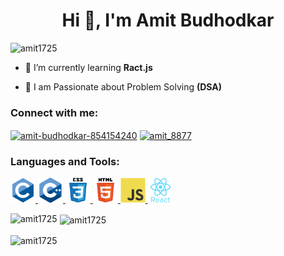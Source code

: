 <h1 align="center">Hi 👋, I'm Amit Budhodkar</h1>
<p align="left"> <img src="https://komarev.com/ghpvc/?username=amit1725&label=Profile%20views&color=0e75b6&style=flat" alt="amit1725" /> </p>

- 🌱 I’m currently learning **Ract.js**

- 💬 I am Passionate about Problem Solving **(DSA)**

<h3 align="left">Connect with me:</h3>
<p align="left">
<a href="https://linkedin.com/in/amit-budhodkar-854154240" target="blank"><img align="center" src="https://raw.githubusercontent.com/rahuldkjain/github-profile-readme-generator/master/src/images/icons/Social/linked-in-alt.svg" alt="amit-budhodkar-854154240" height="30" width="40" /></a>
<a href="https://www.leetcode.com/amit_8877" target="blank"><img align="center" src="https://raw.githubusercontent.com/rahuldkjain/github-profile-readme-generator/master/src/images/icons/Social/leet-code.svg" alt="amit_8877" height="30" width="40" /></a>
</p>

<h3 align="left">Languages and Tools:</h3>
<p align="left"> <a href="https://www.cprogramming.com/" target="_blank" rel="noreferrer"> <img src="https://raw.githubusercontent.com/devicons/devicon/master/icons/c/c-original.svg" alt="c" width="40" height="40"/> </a> <a href="https://www.w3schools.com/cpp/" target="_blank" rel="noreferrer"> <img src="https://raw.githubusercontent.com/devicons/devicon/master/icons/cplusplus/cplusplus-original.svg" alt="cplusplus" width="40" height="40"/> </a> <a href="https://www.w3schools.com/css/" target="_blank" rel="noreferrer"> <img src="https://raw.githubusercontent.com/devicons/devicon/master/icons/css3/css3-original-wordmark.svg" alt="css3" width="40" height="40"/> </a> <a href="https://www.w3.org/html/" target="_blank" rel="noreferrer"> <img src="https://raw.githubusercontent.com/devicons/devicon/master/icons/html5/html5-original-wordmark.svg" alt="html5" width="40" height="40"/> </a> <a href="https://developer.mozilla.org/en-US/docs/Web/JavaScript" target="_blank" rel="noreferrer"> <img src="https://raw.githubusercontent.com/devicons/devicon/master/icons/javascript/javascript-original.svg" alt="javascript" width="40" height="40"/> </a> <a href="https://reactjs.org/" target="_blank" rel="noreferrer"> <img src="https://raw.githubusercontent.com/devicons/devicon/master/icons/react/react-original-wordmark.svg" alt="react" width="40" height="40"/> </a> </p>

<p><img align="left" src="https://github-readme-stats.vercel.app/api/top-langs?username=amit1725&show_icons=true&locale=en&layout=compact" alt="amit1725" /></p>

<p>&nbsp;<img align="center" src="https://github-readme-stats.vercel.app/api?username=amit1725&show_icons=true&locale=en" alt="amit1725" /></p>

<p><img align="center" src="https://github-readme-streak-stats.herokuapp.com/?user=amit1725&" alt="amit1725" /></p>
